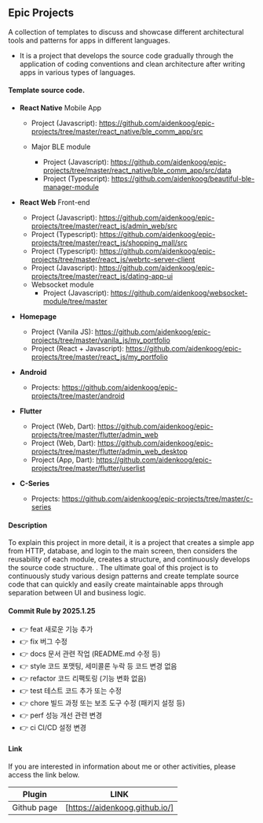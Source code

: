 ## Epic Projects

A collection of templates to discuss and showcase different architectural tools and patterns for apps in different languages.

- It is a project that develops the source code gradually through the application of coding conventions and clean architecture after writing apps in various types of languages.

#### Template source code.

- **React Native** Mobile App

  - Project (Javascript): https://github.com/aidenkoog/epic-projects/tree/master/react_native/ble_comm_app/src

  - Major BLE module

    - Project (Javascript): https://github.com/aidenkoog/epic-projects/tree/master/react_native/ble_comm_app/src/data
    - Project (Typescript): https://github.com/aidenkoog/beautiful-ble-manager-module

- **React Web** Front-end

  - Project (Javascript): https://github.com/aidenkoog/epic-projects/tree/master/react_js/admin_web/src
  - Project (Typescript): https://github.com/aidenkoog/epic-projects/tree/master/react_js/shopping_mall/src
  - Project (Typescript): https://github.com/aidenkoog/epic-projects/tree/master/react_js/webrtc-server-client
  - Project (Javascript): https://github.com/aidenkoog/epic-projects/tree/master/react_js/dating-app-ui
  - Websocket module
    - Project (Javascript): https://github.com/aidenkoog/websocket-module/tree/master

- **Homepage**

  - Project (Vanila JS): https://github.com/aidenkoog/epic-projects/tree/master/vanila_js/my_portfolio
  - Project (React + Javascript): https://github.com/aidenkoog/epic-projects/tree/master/react_js/my_portfolio

- **Android**

  - Projects: https://github.com/aidenkoog/epic-projects/tree/master/android

- **Flutter**

  - Project (Web, Dart): https://github.com/aidenkoog/epic-projects/tree/master/flutter/admin_web
  - Project (Web, Dart): https://github.com/aidenkoog/epic-projects/tree/master/flutter/admin_web_desktop
  - Project (App, Dart): https://github.com/aidenkoog/epic-projects/tree/master/flutter/userlist
 
- **C-Series**

  - Projects: https://github.com/aidenkoog/epic-projects/tree/master/c-series

#### Description

To explain this project in more detail, it is a project that creates a simple app from HTTP, database, and login to the main screen, then considers the reusability of each module, creates a structure, and continuously develops the source code structure. .
The ultimate goal of this project is to continuously study various design patterns and create template source code that can quickly and easily create maintainable apps through separation between UI and business logic.
#### Commit Rule by 2025.1.25

- 👉 feat	새로운 기능 추가
- 👉 fix	버그 수정
- 👉 docs 문서 관련 작업 (README.md 수정 등)
- 👉 style	코드 포맷팅, 세미콜론 누락 등 코드 변경 없음
- 👉 refactor 코드 리팩토링 (기능 변화 없음)
- 👉 test 테스트 코드 추가 또는 수정
- 👉 chore	빌드 과정 또는 보조 도구 수정 (패키지 설정 등)
- 👉 perf 성능 개선 관련 변경
- 👉 ci CI/CD 설정 변경

#### Link

If you are interested in information about me or other activities, please access the link below.

| Plugin      | LINK                           |
| ----------- | ------------------------------ |
| Github page | [https://aidenkoog.github.io/] |

